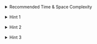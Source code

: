 <br>
<details class="hint-accordion">  
    <summary>Recommended Time & Space Complexity</summary>
    <p>
    You should aim for a solution as good or better than <code>O(n)</code> time and <code>O(n)</code> space, where <code>n</code> is the size of the input array.
    </p>
</details>

<br>
<details class="hint-accordion">  
    <summary>Hint 1</summary>
    <p>
    A brute force solution would be to consider every element from the array as the start of the sequence and count the length of the sequence formed with that starting element. This would be an <code>O(n<sup>2</sup>)</code> solution. Can you think of a better way?
    </p>
</details>

<br>
<details class="hint-accordion">  
    <summary>Hint 2</summary>
    <p>
    Is there any repeated work we are doing?
    </p>
</details>

<br>
<details class="hint-accordion">  
    <summary>Hint 3</summary>
    <p>
    Yes, we should only start building the sequence with an element <code>num</code> such that <code>num - 1</code> is not present in the array. We can use a hash set for fast lookups.
    </p>
</details>